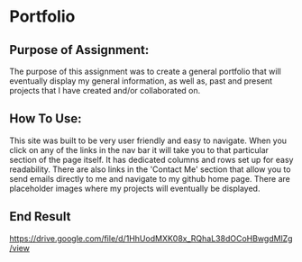 # Portfolio

## Purpose of Assignment:

The purpose of this assignment was to create a general portfolio that will eventually display my general information, as well as, past and present projects that I have created and/or collaborated on. 

## How To Use:

This site was built to be very user friendly and easy to navigate. When you click on any of the links in the nav bar it will take you to that particular section of the page itself. It has dedicated columns and rows set up for easy readability. There are also links in the 'Contact Me' section that allow you to send emails directly to me and navigate to my github home page. There are placeholder images where my projects will eventually be displayed.



## End Result
https://drive.google.com/file/d/1HhUodMXK08x_RQhaL38dOCoHBwgdMlZg/view




